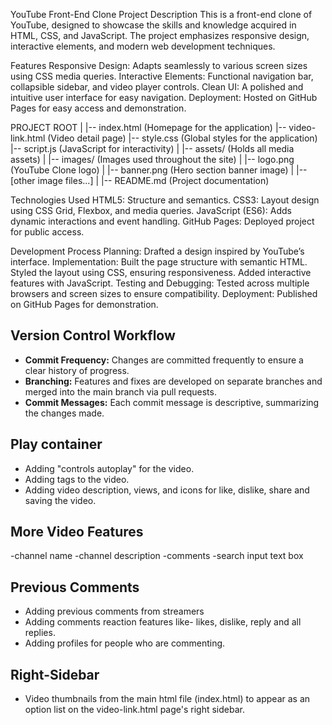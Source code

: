YouTube Front-End Clone Project Description This is a front-end clone of YouTube, designed to showcase the skills and knowledge acquired in HTML, CSS, and JavaScript. The project emphasizes responsive design, interactive elements, and modern web development techniques.

Features Responsive Design: Adapts seamlessly to various screen sizes using CSS media queries. Interactive Elements: Functional navigation bar, collapsible sidebar, and video player controls. Clean UI: A polished and intuitive user interface for easy navigation. Deployment: Hosted on GitHub Pages for easy access and demonstration.

PROJECT ROOT | |-- index.html (Homepage for the application) |-- video-link.html (Video detail page) |-- style.css (Global styles for the application) |-- script.js (JavaScript for interactivity) | |-- assets/ (Holds all media assets) | |-- images/ (Images used throughout the site) | |-- logo.png (YouTube Clone logo) | |-- banner.png (Hero section banner image) | |-- [other image files...] | |-- README.md (Project documentation)

Technologies Used HTML5: Structure and semantics. CSS3: Layout design using CSS Grid, Flexbox, and media queries. JavaScript (ES6): Adds dynamic interactions and event handling. GitHub Pages: Deployed project for public access.

Development Process Planning: Drafted a design inspired by YouTube’s interface. Implementation: Built the page structure with semantic HTML. Styled the layout using CSS, ensuring responsiveness. Added interactive features with JavaScript. Testing and Debugging: Tested across multiple browsers and screen sizes to ensure compatibility. Deployment: Published on GitHub Pages for demonstration.

## Version Control Workflow

- **Commit Frequency:** Changes are committed frequently to ensure a clear history of progress.
- **Branching:** Features and fixes are developed on separate branches and merged into the main branch via pull requests.
- **Commit Messages:** Each commit message is descriptive, summarizing the changes made.

## Play container

- Adding "controls autoplay" for the video.
- Adding tags to the video.
- Adding video description, views, and icons for like, dislike, share and saving the video.

## More Video Features
-channel name
-channel description
-comments
-search input text box

## Previous Comments

- Adding previous comments from streamers
- Adding comments reaction features like- likes, dislike, reply and all replies.
- Adding profiles for people who are commenting.

## Right-Sidebar

- Video thumbnails from the main html file (index.html) to appear as an option list on the video-link.html page's right sidebar.
